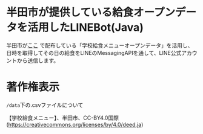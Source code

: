 # 半田市が提供している給食オープンデータを活用したLINEBot(Java)
半田市が[ここ](https://www.city.handa.lg.jp/kikaku/shise/johoseisaku/opendata/data_kyushoku.html) で配布している「学校給食メニューオープンデータ」を活用し、日時を取得してその日の給食をLINEのMessagingAPIを通して、LINE公式アカウントから送信します。
# 著作権表示
`/data`下の.csvファイルについて

【学校給食メニュー】、半田市、CC-BY4.0国際(https://creativecommons.org/licenses/by/4.0/deed.ja)